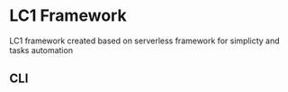 # LC1 Framework

LC1 framework created based on serverless framework for simplicty and tasks automation

## CLI

